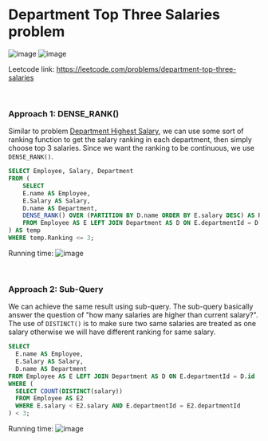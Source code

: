# Department Top Three Salaries problem

![image](https://github.com/artisan1218/LeetCode-Solution/assets/25105806/430fa10a-8528-41d5-a1ce-c9b867c43cfb)
![image](https://github.com/artisan1218/LeetCode-Solution/assets/25105806/52ea338f-ff33-4305-8fcc-114641a9b5c0)


Leetcode link: https://leetcode.com/problems/department-top-three-salaries

<br />

### Approach 1: DENSE_RANK()

Similar to problem [Department Highest Salary](https://github.com/artisan1218/LeetCode-Solution/tree/main/solutions/departmentHighestSalary), we can use some sort of ranking function to get the salary ranking in each department, then simply choose top 3 salaries. Since we want the ranking to be continuous, we use `DENSE_RANK()`.

```sql
SELECT Employee, Salary, Department
FROM (
    SELECT 
    E.name AS Employee,
    E.Salary AS Salary,
    D.name AS Department,
    DENSE_RANK() OVER (PARTITION BY D.name ORDER BY E.salary DESC) AS Ranking 
    FROM Employee AS E LEFT JOIN Department AS D ON E.departmentId = D.id
) AS temp
WHERE temp.Ranking <= 3;
```

Running time:
![image](https://github.com/artisan1218/LeetCode-Solution/assets/25105806/57c9a760-0526-4dbf-ab44-89ac5ff36414)


<br />

### Approach 2: Sub-Query

We can achieve the same result using sub-query. The sub-query basically answer the question of "how many salaries are higher than current salary?". The use of `DISTINCT()` is to make sure two same salaries are treated as one salary otherwise we will have different ranking for same salary.

```sql
SELECT 
  E.name AS Employee,
  E.Salary AS Salary,
  D.name AS Department
FROM Employee AS E LEFT JOIN Department AS D ON E.departmentId = D.id
WHERE (
  SELECT COUNT(DISTINCT(salary))
  FROM Employee AS E2
  WHERE E.salary < E2.salary AND E.departmentId = E2.departmentId
) < 3;
```

Running time:
![image](https://github.com/artisan1218/LeetCode-Solution/assets/25105806/10dc3b08-a151-4a86-a829-f1d5768c7306)
